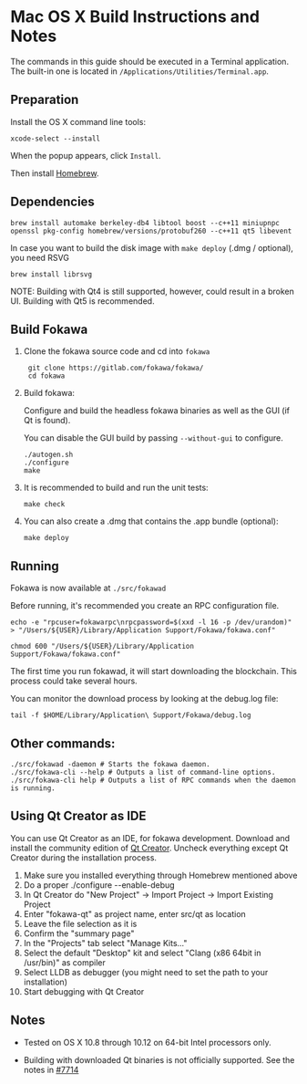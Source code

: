 Mac OS X Build Instructions and Notes
====================================
The commands in this guide should be executed in a Terminal application.
The built-in one is located in `/Applications/Utilities/Terminal.app`.

Preparation
-----------
Install the OS X command line tools:

`xcode-select --install`

When the popup appears, click `Install`.

Then install [Homebrew](http://brew.sh).

Dependencies
----------------------

    brew install automake berkeley-db4 libtool boost --c++11 miniupnpc openssl pkg-config homebrew/versions/protobuf260 --c++11 qt5 libevent

In case you want to build the disk image with `make deploy` (.dmg / optional), you need RSVG

    brew install librsvg

NOTE: Building with Qt4 is still supported, however, could result in a broken UI. Building with Qt5 is recommended.

Build Fokawa
------------------------

1. Clone the fokawa source code and cd into `fokawa`

        git clone https://gitlab.com/fokawa/fokawa/
        cd fokawa

2.  Build fokawa:

    Configure and build the headless fokawa binaries as well as the GUI (if Qt is found).

    You can disable the GUI build by passing `--without-gui` to configure.

        ./autogen.sh
        ./configure
        make

3.  It is recommended to build and run the unit tests:

        make check

4.  You can also create a .dmg that contains the .app bundle (optional):

        make deploy

Running
-------

Fokawa is now available at `./src/fokawad`

Before running, it's recommended you create an RPC configuration file.

    echo -e "rpcuser=fokawarpc\nrpcpassword=$(xxd -l 16 -p /dev/urandom)" > "/Users/${USER}/Library/Application Support/Fokawa/fokawa.conf"

    chmod 600 "/Users/${USER}/Library/Application Support/Fokawa/fokawa.conf"

The first time you run fokawad, it will start downloading the blockchain. This process could take several hours.

You can monitor the download process by looking at the debug.log file:

    tail -f $HOME/Library/Application\ Support/Fokawa/debug.log

Other commands:
-------

    ./src/fokawad -daemon # Starts the fokawa daemon.
    ./src/fokawa-cli --help # Outputs a list of command-line options.
    ./src/fokawa-cli help # Outputs a list of RPC commands when the daemon is running.

Using Qt Creator as IDE
------------------------
You can use Qt Creator as an IDE, for fokawa development.
Download and install the community edition of [Qt Creator](https://www.qt.io/download/).
Uncheck everything except Qt Creator during the installation process.

1. Make sure you installed everything through Homebrew mentioned above
2. Do a proper ./configure --enable-debug
3. In Qt Creator do "New Project" -> Import Project -> Import Existing Project
4. Enter "fokawa-qt" as project name, enter src/qt as location
5. Leave the file selection as it is
6. Confirm the "summary page"
7. In the "Projects" tab select "Manage Kits..."
8. Select the default "Desktop" kit and select "Clang (x86 64bit in /usr/bin)" as compiler
9. Select LLDB as debugger (you might need to set the path to your installation)
10. Start debugging with Qt Creator

Notes
-----

* Tested on OS X 10.8 through 10.12 on 64-bit Intel processors only.

* Building with downloaded Qt binaries is not officially supported. See the notes in [#7714](https://github.com/bitcoin/bitcoin/issues/7714)
